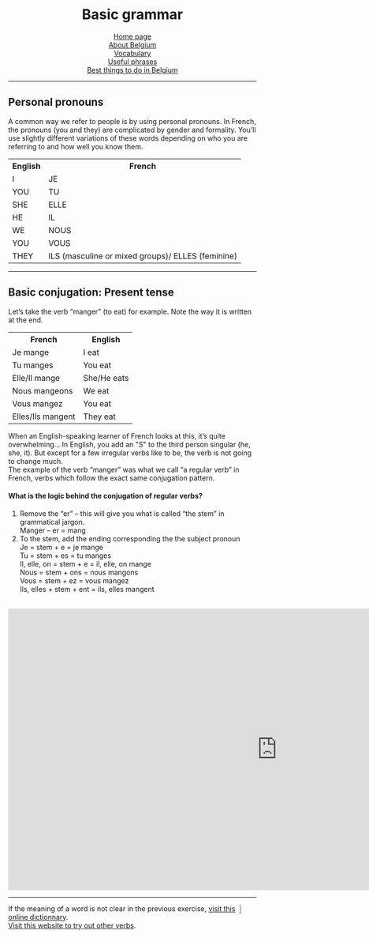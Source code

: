 <center> 
<h1>Basic grammar</h1>

 <a href="index.html">Home page</a> <br>
 <a href="page2.html">About Belgium</a> <br>
 <a href="page3.html">Vocabulary</a> <br>
 <a href="page4.html">Useful phrases</a> <br>
 <a href="page6.html">Best things to do in Belgium</a> 
 </center> 
<hr>
<h2>Personal pronouns</h2>
A common way we refer to people is by using personal pronouns. In French, the pronouns (you and they) are complicated by gender and formality. You’ll use slightly different variations of these words depending on who you are referring to and how well you know them.

<table style="width:100%">
  <tr>
    <th>English</th>
    <th>French</th>
  </tr>
  <tr>
    <td>I</td>
    <td>JE</td>
  </tr>
  <tr>
    <td>YOU</td>
    <td>TU</td>
  </tr>
  <tr>
    <td>SHE</td>
    <td>ELLE</td>
  </tr>
  <tr>
    <td>HE</td>
    <td>IL</td>
  </tr>
  <tr>
    <td>WE</td>
    <td>NOUS</td>
  </tr>
   <tr>
    <td>YOU</td>
    <td>VOUS</td>
  </tr>
   <tr>
    <td>THEY</td>
    <td>ILS (masculine or mixed groups)/ ELLES (feminine)</td>
  </tr>
</table>
<hr>
<h2>Basic conjugation: Present tense</h2>
Let’s take the verb “manger” (to eat) for example. Note the way it is written at the end.
<table style="width:100%">
  <tr>
    <th>French</th>
    <th>English</th>
  </tr>
  <tr>
    <td>Je mange</td>
    <td>I eat</td>
  </tr>
  <tr>
    <td>Tu manges</td>
    <td>You eat</td>
  </tr>
  <tr>
    <td>Elle/Il mange</td>
    <td>She/He eats</td>
  </tr>
  <tr>
    <td>Nous mangeons</td>
    <td>We eat</td>
  </tr>
  <tr>
    <td>Vous mangez</td>
    <td>You eat</td>
  </tr>
   <tr>
    <td>Elles/Ils mangent</td>
    <td>They eat</td>
  </tr>
</table>

When an English-speaking learner of French looks at this, it’s quite overwhelming… In English, you add an "S" to the third person singular (he, she, it). But except for a few irregular verbs like to be, the verb is not going to change much. <br>
The example of the verb “manger” was what we call “a regular verb” in French, verbs which follow the exact same conjugation pattern.
<h4>What is the logic behind the conjugation of regular verbs?</h4>
<ol>
<li>Remove the “er” – this will give you what is called “the stem” in grammatical jargon.<br>
 Manger – er = mang </li>
<li>To the stem, add the ending corresponding the the subject pronoun<br>
Je = stem + e = je mange<br>
Tu = stem + es = tu manges<br>
Il, elle, on = stem + e = il, elle, on mange<br>
Nous = stem + ons = nous mangons<br>
Vous = stem + ez = vous mangez<br>
Ils, elles + stem + ent = ils, elles mangent</li>
</ol>
<br>
<iframe src="https://h5p.org/h5p/embed/686450" width="1090" height="570" frameborder="0" allowfullscreen="allowfullscreen"></iframe><script src="https://h5p.org/sites/all/modules/h5p/library/js/h5p-resizer.js" charset="UTF-8"></script>
<hr>
<img src="https://image.flaticon.com/icons/png/512/1401/1401284.png" alt="online dictionary" width="7%" height="7%" align="right"> 
If the meaning of a word is not clear in the previous exercise, <a href="https://www.linguee.fr/">visit this online dictionnary</a>. <br>
<a href="https://conjugueur.reverso.net/conjugaison-francais-verbe-conjuguer.html">Visit this website to try out other verbs</a>.
